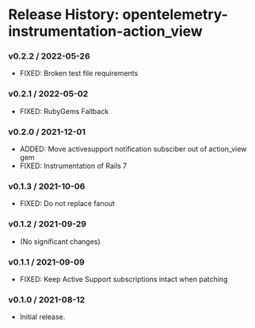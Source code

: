 # Release History: opentelemetry-instrumentation-action_view

### v0.2.2 / 2022-05-26

* FIXED: Broken test file requirements 

### v0.2.1 / 2022-05-02

* FIXED: RubyGems Fallback 

### v0.2.0 / 2021-12-01

* ADDED: Move activesupport notification subsciber out of action_view gem 
* FIXED: Instrumentation of Rails 7 

### v0.1.3 / 2021-10-06

* FIXED: Do not replace fanout 

### v0.1.2 / 2021-09-29

* (No significant changes)

### v0.1.1 / 2021-09-09

* FIXED: Keep Active Support subscriptions intact when patching 

### v0.1.0 / 2021-08-12

* Initial release.
